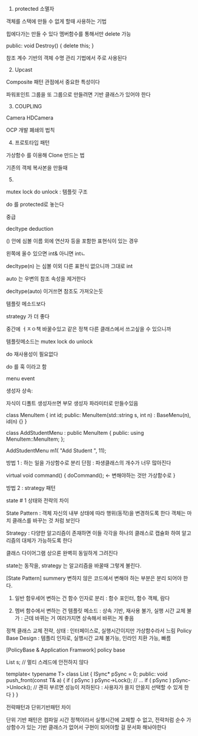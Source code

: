 1. protected 소멸자

객체를 스택에 만들 수 없게 할때 사용하는 기법

힙에다가는 만들 수 있다
멤버함수를 통해서만 delete 가능

public:
 void Destroy() { delete this; }

 참조 계수 기반의 객체 수명 관리 기법에서 주로 사용된다


2. Upcast

Composite 패턴 관점에서 중요한 특성이다

파워포인트 그룹을 또 그룹으로 만들려면 기반 클래스가 있어야 한다

3. COUPLING

Camera
HDCamera

OCP 개발 폐쇄의 법칙

4. 프로토타입 패턴

가상함수 를 이용해
Clone 만드는 법 

기존의 객체 복사본을 만들때

5. 
mutex lock
do
unlock 
 : 템플릿 구조

  do 를 protected로 놓는다 



중급

decltype deduction 

() 안에 심볼 이름 외에 연산자 등을 포함한 표현식이 있는 경우

왼쪽에 올수 있으면 int& 아니면 intㄴ

decltype(n) 는 심볼 이외 다른 표현식 없으니까 그대로 int


auto 는 우변의 참조 속성을 제거한다


decltype(auto)
이거쓰면 참조도 가져오는듯

템플릿 메소드보다

strategy 가 더 좋다

중간에 ㅓㅈㅇ책 바꿀수있고
같은 정책 다른 클래스에서 쓰고싶을 수 있으니까

템플릿메소드는 
mutex lock
do
unlock 

do 재사용성이 필요없다

do 를 훅 이라고 함



menu event

생성자 상속:

자식이 디폴트 생성자쓰면 부모 생성자 파라미터로 만들수있음

class MenuItem
{
    int id;
public:
    MenuItem(std::string s, int n) : BaseMenu(n), id(n) {}
}

class AddStudentMenu : public MenuItem
{
public:
    using MenuItem::MenuItem;
};

AddStudentMenu m1( "Add Student ", 11);


방법 1 : 하는 일을 가상함수로 분리
단점 : 파생클래스의 개수가 너무 많아진다

virtual void command()
{
    doCommand(); <- 변해야하는 것만 가상함수로
}

방법 2 : strategy 패턴



state # 1 상태와 전략의 차이

State Pattern : 객체 자신의 내부 상태에 따라 행위(동작)을 변경하도록 한다
객체는 마치 클래스를 바꾸는 것 처럼 보인다

Strategy : 다양한 알고리즘이 존재하면 이들 각각을 하나의 클래스로 캡슐화 하여
알고리즘의 대체가 가능하도록 한다

클래스 다이어그램 상으론 완벽히 동일하게 그려진다

state는 동작을, strategy 는 알고리즘을 바꿀때 그렇게 불린다.


[State Pattern] summery
변하지 않은 코드에서 변해야 하는 부분은 분리 되어야 한다.


1. 일반 함우세어 변하는 건 함수 인자로 분리 : 함수 포인터, 함수 객체, 람다

2. 멤버 함수에서 변하는 건
템플릿 메소드 : 상속 기반, 재사용 불가, 실행 시간 교체 불가
 : 근데 바뀌는 거 여러가지면 상속해서 바뀌는 게 좋음

정책 클래스 교체
전략, 상태 : 인터페이스로, 실행시간이지만 가상함수라서 느림
Policy Base Design : 템플리 인자로, 실행시간 교체 불가능, 인라인 치환 가능, 빠름


[PolicyBase & Application Framwork] policy base


List<int> s; // 멀티 스레드에 안전하지 않다

template< typename T> class List
{
    ISync* pSync = 0;
public:
    void push_front(const T& a)
    {
        if ( pSync ) pSync->Lock();
        // ...
        if ( pSync ) pSync->Unlock(); // 괜히 부르면 성능이 저하된다 : 사용자가 쓸지 안쓸지 선택할 수 있게 한다
    }
}

전략패턴과 단위기반패턴 차이

단위 기반 패턴은 컴파일 시간 정책이라서 실행시간에 교체할 수 없고,
전략처럼 순수 가상함수가 있는 기반 클래스가 없어서
구현이 되어야할 걸 문서화 해놔야한다